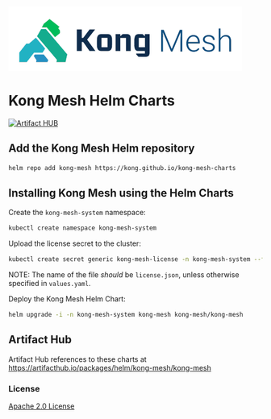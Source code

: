 ![Kong Mesh](./artifacts/kong-mesh.png)

# Kong Mesh Helm Charts

[![Artifact HUB](https://img.shields.io/endpoint?url=https://artifacthub.io/badge/repository/kong-mesh)](https://artifacthub.io/packages/search?repo=kong-mesh)

## Add the Kong Mesh Helm repository

```sh
helm repo add kong-mesh https://kong.github.io/kong-mesh-charts
```

## Installing Kong Mesh using the Helm Charts

Create the `kong-mesh-system` namespace:
```sh
kubectl create namespace kong-mesh-system
```

Upload the license secret to the cluster:
```sh
kubectl create secret generic kong-mesh-license -n kong-mesh-system --from-file=/path/to/license.json
```

NOTE: The name of the file *should* be `license.json`, unless otherwise specified in `values.yaml`.

Deploy the Kong Mesh Helm Chart:
```sh
helm upgrade -i -n kong-mesh-system kong-mesh kong-mesh/kong-mesh
```

## Artifact Hub

Artifact Hub references to these charts at https://artifacthub.io/packages/helm/kong-mesh/kong-mesh

### License

[Apache 2.0 License](https://www.apache.org/licenses/LICENSE-2.0)
